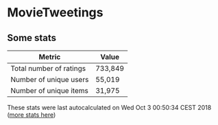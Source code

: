 # MovieTweetings
## Some stats

Metric | Value
--- | ---
Total number of ratings                 | 733,849
Number of unique users                  | 55,019
Number of unique items                  | 31,975
These stats were last autocalculated on Wed Oct 3 00:50:34 CEST 2018  ([more stats here](./stats.md))

